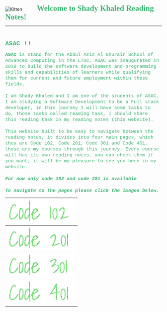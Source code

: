 <img src="https://asac.ltuc.com/wp-content/themes/asac/images/logo.png" alt="Kitten"
	title="LTUC-Abdul Aziz Al Ghurair School of Advanced Computing" width="200" />  &nbsp;&nbsp;&nbsp;&nbsp;&nbsp;&nbsp;&nbsp;&nbsp;&nbsp;&nbsp; <span style="font-family:Papyrus; font-size:25px;color:rgb(60, 179, 113)">**Welcome to Shady Khaled Reading Notes!**</span>

---
<br>

<span style="font-family:Courier New; font-size:20px;color:rgb(60, 179, 113)"> **ASAC !!** </span>


<span style="font-family:Courier New; font-size:15px;color:rgb(60, 179, 113)">**ASAC** is stand for the Abdul Aziz Al Ghurair School of Advanced Computing in the LTUC. ASAC was inaugurated in 2019 to build the software development and programming skills and capabilities of learners while qualifying them for current and future employment within these fields.<br><br>
I am Shady Khaled and I am one of the students of ASAC, I am studying a Software Development to be a Full stack developer, in this journey I will have some tasks to do, those tasks called reading task, I should share this reading task in my reading notes (this website).<br><br>
This website built to be easy to navigate between the reading notes, it divides into four main pages, which they are Code 102, Code 201, Code 301 and Code 401, those are my courses through this journey. Every course will has its own reading notes, you can check them if you want; it will be my pleasure to see you here in my website.<br><br>
***For now only code 102 and code 201 is available***<br><br>
***To navigate to the pages please click the images below.***</span>
<br>


| [<img src="assests/code102.gif">](code102)    | 
| ----------- | 
| [<img src="assests/code201.gif">](code201)     | 
| [<img src="assests/code301.gif">](code301)   | 
| [<img src="assests/code401.gif">](code401)   | 
